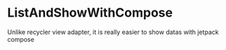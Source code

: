 # ListAndShowWithCompose
Unlike recycler view adapter, it is really easier to show datas with jetpack compose
